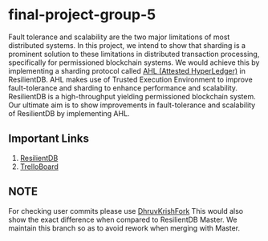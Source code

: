 # final-project-group-5

Fault tolerance and scalability are the two major limitations of most distributed 
systems. In this project, we intend to show that sharding is a prominent solution 
to these limitations in distributed transaction processing, specifically for 
permissioned blockchain systems. We would achieve this by implementing a sharding
 protocol called [AHL (Attested HyperLedger)](https://dl.acm.org/doi/abs/10.1145/3299869.3319889?casa_token=9ZfvUyM5MDYAAAAA:9diBDnkjtQ7M2EjV-ObwPtnTqZnJtyiuXWyUlbMK6hiDSgMkn4i48wOS9yUjfTNr4cTRPO4090s) 
 in ResilientDB. AHL makes use of Trusted Execution Environment to improve 
 fault-tolerance and sharding to enhance performance and scalability. 
 ResilientDB is a high-throughput yielding permissioned blockchain system. 
 Our ultimate aim is to show improvements in fault-tolerance and scalability of 
 ResilientDB by implementing AHL.

## Important Links
1. [ResilientDB](https://resilientdb.com/)
2. [TrelloBoard](https://trello.com/b/jXv54U3m/ecs-251-project)

## NOTE
For checking user commits please use 
[DhruvKrishFork](https://github.com/DhruvKrish/resilientdb/tree/AHL)
This would also show the exact difference when compared to ResilientDB Master.
We maintain this branch so as to avoid rework when merging with Master.